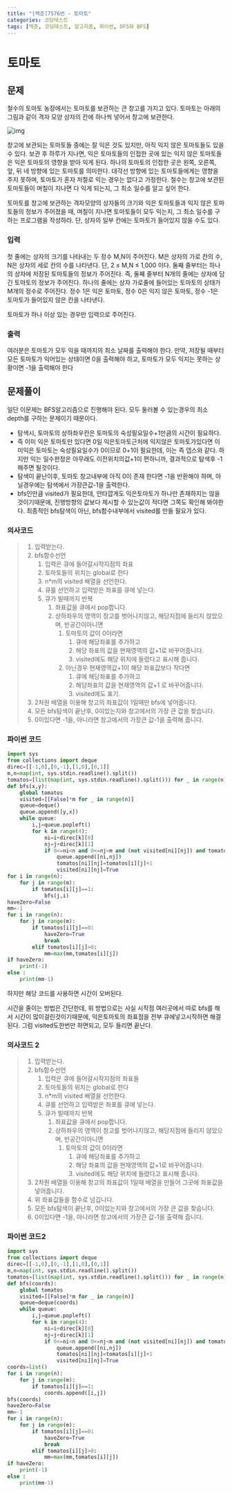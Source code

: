 ```yaml
---
title: "[백준]7576번 - 토마토"
categories: 코딩테스트
tags: [백준, 코딩테스트, 알고리즘, 파이썬, DFS와 BFS]
---
```


# 토마토

## 문제

철수의 토마토 농장에서는 토마토를 보관하는 큰 창고를 가지고 있다. 토마토는 아래의 그림과 같이 격자 모양 상자의 칸에 하나씩 넣어서 창고에 보관한다. 

![img](https://upload.acmicpc.net/de29c64f-dee7-4fe0-afa9-afd6fc4aad3a/-/preview/)

창고에 보관되는 토마토들 중에는 잘 익은 것도 있지만, 아직 익지 않은 토마토들도 있을 수 있다. 보관 후 하루가 지나면, 익은 토마토들의 인접한 곳에 있는 익지 않은 토마토들은 익은 토마토의 영향을 받아 익게 된다. 하나의 토마토의 인접한 곳은 왼쪽, 오른쪽, 앞, 뒤 네 방향에 있는 토마토를 의미한다. 대각선 방향에 있는 토마토들에게는 영향을 주지 못하며, 토마토가 혼자 저절로 익는 경우는 없다고 가정한다. 철수는 창고에 보관된 토마토들이 며칠이 지나면 다 익게 되는지, 그 최소 일수를 알고 싶어 한다.

토마토를 창고에 보관하는 격자모양의 상자들의 크기와 익은 토마토들과 익지 않은 토마토들의 정보가 주어졌을 때, 며칠이 지나면 토마토들이 모두 익는지, 그 최소 일수를 구하는 프로그램을 작성하라. 단, 상자의 일부 칸에는 토마토가 들어있지 않을 수도 있다.

### 입력

첫 줄에는 상자의 크기를 나타내는 두 정수 M,N이 주어진다. M은 상자의 가로 칸의 수, N은 상자의 세로 칸의 수를 나타낸다. 단, 2 ≤ M,N ≤ 1,000 이다. 둘째 줄부터는 하나의 상자에 저장된 토마토들의 정보가 주어진다. 즉, 둘째 줄부터 N개의 줄에는 상자에 담긴 토마토의 정보가 주어진다. 하나의 줄에는 상자 가로줄에 들어있는 토마토의 상태가 M개의 정수로 주어진다. 정수 1은 익은 토마토, 정수 0은 익지 않은 토마토, 정수 -1은 토마토가 들어있지 않은 칸을 나타낸다.

토마토가 하나 이상 있는 경우만 입력으로 주어진다.

### 출력

여러분은 토마토가 모두 익을 때까지의 최소 날짜를 출력해야 한다. 만약, 저장될 때부터 모든 토마토가 익어있는 상태이면 0을 출력해야 하고, 토마토가 모두 익지는 못하는 상황이면 -1을 출력해야 한다

## 문제풀이

일단 이문제는 BFS알고리즘으로 진행해야 된다. 모두 둘러볼 수 있는경우의 최소 depth를 구하는 문제이기 때문이다.

- 탐색시, 토마토의 상하좌우칸은 토마토의 숙성필요일수+1만큼의 시간이 필요하다.
- 즉 이미 익은 토마토만 있다면 0일 익은토마토근처에 익지않은 토마토가있다면 이미익은 토마토는 숙성필요일수가 0이므로 0+1이 필요한데, 이는 즉 뎁스와 같다. 하지만 익는 일수판정은 아무래도 이전위치의값+1이 편하니까, 결과적으로 탐색후 -1 해주면 될것이다.
- 탐색이 끝난이후, 토마토 창고내부에 아직 0이 존재 한다면 -1을 반환해야 하며, 아닐경우에는 탐색에서 가장큰값-1을 출력한다.
- bfs인만큼 visited가 필요한데, 안타깝게도 익은토마토가 하나만 존재하지는 않을것이기때문에, 진행방향의 값보다 제시할 수 있는값이 적다면 그쪽도 확인해 봐야한다. 최종적인 bfs탐색이 아닌, bfs함수내부에서 visited를 만들 필요가 있다.

### 의사코드

> 1. 입력받는다.
> 2. bfs함수선언
>    1. 입력은 큐에 들어갈시작지점의 좌표
>    2. 토마토들의 위치는 global로 한다
>    3. n*m의 visited 배열을 선언한다.
>    4. 큐를 선언하고 입력받은 좌표를 큐에 넣는다.
>    5. 큐가 빌때까지 반복
>       1. 좌표값을 큐에서 pop합니다.
>       2. 상하좌우의 영역이 창고를 벗어나지않고, 해당지점에 들리지 않았으며, 빈공간이아니면
>          1. 토마토의 값이 0이라면
>             1. 큐에 해당좌표를 추가하고
>             2. 해당 좌표의 값을 현재영역의 값+1로 바꾸어줍니다.
>             3. visited에도 해당 위치에 들렸다고 표시해 줍니다.
>          2. 아닌경우 현재영역값+1이 해당 좌표값보다 작다면
>             1. 큐에 해당좌표를 추가하고
>             2. 해당좌표의 값을 현재영역의 값+1 로 바꾸어줍니다.
>             3. visited에도 표기.
> 3. 2차원 배열을 이용해 창고의 좌표값이 1일때만 bfs에 넣어줍니다.
> 4. 모든 bfs탐색이 끝난후, 0이있는지와 창고에서의 가장 큰 값을 찾습니다.
> 5. 0이있다면 -1을, 아니라면 창고에서의 가장큰 값-1을 출력해 줍니다.

### 파이썬 코드

```python
import sys
from collections import deque
direc=[[-1,0],[0,-1],[1,0],[0,1]]
m,n=map(int, sys.stdin.readline().split())
tomatos=[list(map(int, sys.stdin.readline().split())) for _ in range(n)]
def bfs(x,y):
    global tomatos
    visited=[[False]*m for _ in range(n)]
    queue=deque()
    queue.append([y,x])
    while queue:
        i,j=queue.popleft()
        for k in range(4):
            ni=i+direc[k][0]
            nj=j+direc[k][1]
            if 0<=ni<n and 0<=nj<m and (not visited[ni][nj]) and tomatos[ni][nj]>-1 and not(tomatos[i][j]+1>tomatos[ni][nj]) :
                queue.append([ni,nj])
                tomatos[ni][nj]=tomatos[i][j]+1
                visited[ni][nj]=True
for i in range(n):
    for j in range(m):
        if tomatos[i][j]==1:
            bfs(j,i)
haveZero=False
mm=-1
for i in range(n):
    for j in range(m):
        if tomatos[i][j]==0:
            haveZero=True
            break
        elif tomatos[i][j]>0:
            mm=max(mm,tomatos[i][j])
if haveZero:
    print(-1)
else :
    print(mm-1)
```

하지만 해당 코드를 사용하면 시간이 오버된다.

시간을 줄이는 방법은 간단한데, 위 방법으로는 사실 시작점 여러곳에서 따로 bfs를 해서 시간이 많이걸린것이기때문에, 익은토마토의 좌표점을 전부 큐에넣고시작하면 해결된다. 그럼 visited도한번만 하면되고, 모두 들리면 끝난다.

### 의사코드 2

> 1. 입력받는다.
> 2. bfs함수선언
>    1. 입력은 큐에 들어갈시작지점의 좌표들
>    2. 토마토들의 위치는 global로 한다
>    3. n*m의 visited 배열을 선언한다.
>    4. 큐를 선언하고 입력받은 좌표를 큐에 넣는다.
>    5. 큐가 빌때까지 반복
>       1. 좌표값을 큐에서 pop합니다.
>       2. 상하좌우의 영역이 창고를 벗어나지않고, 해당지점에 들리지 않았으며, 빈공간이아니면
>          1. 토마토의 값이 0이라면
>             1. 큐에 해당좌표를 추가하고
>             2. 해당 좌표의 값을 현재영역의 값+1로 바꾸어줍니다.
>             3. visited에도 해당 위치에 들렸다고 표시해 줍니다.
> 3. 2차원 배열을 이용해 창고의 좌표값이 1일때 배열을 만들어 그곳에 좌표값을 넣어줍니다.
> 4. 위 좌표값들을 함수로 넘깁니다.
> 5. 모든 bfs탐색이 끝난후, 0이있는지와 창고에서의 가장 큰 값을 찾습니다.
> 6. 0이있다면 -1을, 아니라면 창고에서의 가장큰 값-1을 출력해 줍니다.

### 파이썬 코드2

```python
import sys
from collections import deque
direc=[[-1,0],[0,-1],[1,0],[0,1]]
m,n=map(int, sys.stdin.readline().split())
tomatos=[list(map(int, sys.stdin.readline().split())) for _ in range(n)]
def bfs(coords):
    global tomatos
    visited=[[False]*m for _ in range(n)]
    queue=deque(coords)
    while queue:
        i,j=queue.popleft()
        for k in range(4):
            ni=i+direc[k][0]
            nj=j+direc[k][1]
            if 0<=ni<n and 0<=nj<m and (not visited[ni][nj]) and tomatos[ni][nj]==0 :
                queue.append([ni,nj])
                tomatos[ni][nj]=tomatos[i][j]+1
                visited[ni][nj]=True
coords=list()
for i in range(n):
    for j in range(m):
        if tomatos[i][j]==1:
            coords.append([i,j])
bfs(coords)
haveZero=False
mm=-1
for i in range(n):
    for j in range(m):
        if tomatos[i][j]==0:
            haveZero=True
            break
        elif tomatos[i][j]>0:
            mm=max(mm,tomatos[i][j])
if haveZero:
    print(-1)
else :
    print(mm-1)
```

